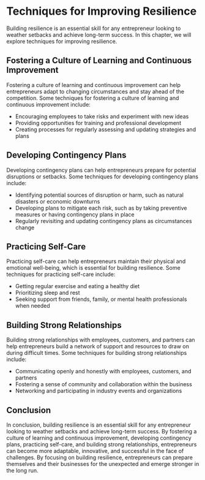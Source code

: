 Techniques for Improving Resilience
===================================================================

Building resilience is an essential skill for any entrepreneur looking to weather setbacks and achieve long-term success. In this chapter, we will explore techniques for improving resilience.

Fostering a Culture of Learning and Continuous Improvement
----------------------------------------------------------

Fostering a culture of learning and continuous improvement can help entrepreneurs adapt to changing circumstances and stay ahead of the competition. Some techniques for fostering a culture of learning and continuous improvement include:

* Encouraging employees to take risks and experiment with new ideas
* Providing opportunities for training and professional development
* Creating processes for regularly assessing and updating strategies and plans

Developing Contingency Plans
----------------------------

Developing contingency plans can help entrepreneurs prepare for potential disruptions or setbacks. Some techniques for developing contingency plans include:

* Identifying potential sources of disruption or harm, such as natural disasters or economic downturns
* Developing plans to mitigate each risk, such as by taking preventive measures or having contingency plans in place
* Regularly revisiting and updating contingency plans as circumstances change

Practicing Self-Care
--------------------

Practicing self-care can help entrepreneurs maintain their physical and emotional well-being, which is essential for building resilience. Some techniques for practicing self-care include:

* Getting regular exercise and eating a healthy diet
* Prioritizing sleep and rest
* Seeking support from friends, family, or mental health professionals when needed

Building Strong Relationships
-----------------------------

Building strong relationships with employees, customers, and partners can help entrepreneurs build a network of support and resources to draw on during difficult times. Some techniques for building strong relationships include:

* Communicating openly and honestly with employees, customers, and partners
* Fostering a sense of community and collaboration within the business
* Networking and participating in industry events and organizations

Conclusion
----------

In conclusion, building resilience is an essential skill for any entrepreneur looking to weather setbacks and achieve long-term success. By fostering a culture of learning and continuous improvement, developing contingency plans, practicing self-care, and building strong relationships, entrepreneurs can become more adaptable, innovative, and successful in the face of challenges. By focusing on building resilience, entrepreneurs can prepare themselves and their businesses for the unexpected and emerge stronger in the long run.
